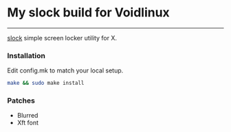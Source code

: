 # My slock build for Voidlinux
---

[slock](https://tools.suckless.org/slock/) simple screen locker utility for X.

### Installation

Edit config.mk to match your local setup.

```sh
make && sudo make install
```

### Patches
- Blurred
- Xft font
